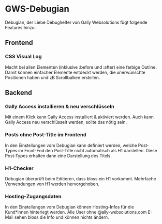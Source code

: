 # GWS-Debugian
Debugian, der Liebe Debughelfer von Gally Websolutions fügt folgende Features hinzu:

## Frontend
### CSS Visual Log
Macht bei allen Elementen (inklusive :before und :after) eine farbige Outline. Damit können einfacher Elemente entdeckt werden, die unerwünschte Positionen haben und zB Scrollbalken erstellen.

## Backend
### Gally Access installieren & neu verschlüsseln
Mit einem Klick kann Gally Access installiert & aktiviert werden. Auch kann Gally Access neu verschlüsselt werden, sollte das nötig sein.
### Posts ohne Post-Title im Frontend
In den Einstellungen vom Debugian kann definiert werden, welche Post-Types im Front-End den Post-Title nicht automatisch als H1 darstellen. Diese Post-Types erhalten dann eine Darstellung des Titels.
### H1-Checker
Debugian überprüft beim Editieren, dass bloss ein H1 vorkommt. Mehrfache Verwendungen von H1 werden hervorgehoben.
### Hosting-Zugangsdaten
In den Einstellungen vom Debugian können Hosting-Infos für die Kund*innen hinterlegt werden. Alle User ohne @ally-websolutions.com E-Mail sehen bloss die Info und können nichts ändern.